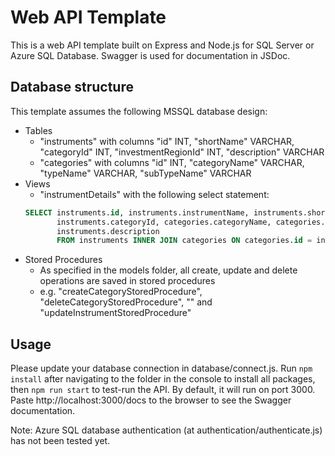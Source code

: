 # Web API Template
This is a web API template built on Express and Node.js for SQL Server or Azure SQL Database.  Swagger is used for documentation in JSDoc.

## Database structure
This template assumes the following MSSQL database design:
- Tables
	- "instruments" with columns "id" INT, "shortName" VARCHAR, "categoryId" INT, "investmentRegionId" INT, "description" VARCHAR
	- "categories" with columns "id" INT, "categoryName" VARCHAR, "typeName" VARCHAR, "subTypeName" VARCHAR
- Views
	- "instrumentDetails" with the following select statement:
	```sql
	SELECT instruments.id, instruments.instrumentName, instruments.shortName, 
		   instruments.categoryId, categories.categoryName, categories.typeName, categories.subTypeName, 
		   instruments.description
		   FROM instruments INNER JOIN categories ON categories.id = instruments.categoryId 
	```
- Stored Procedures
	- As specified in the models folder, all create, update and delete operations are saved in stored procedures
	- e.g. "createCategoryStoredProcedure", "deleteCategoryStoredProcedure", "" and "updateInstrumentStoredProcedure"

## Usage
Please update your database connection in database/connect.js.  Run `npm install` after navigating to the folder in the console to install all packages, then `npm run start` to test-run the API.  By default, it will run on port 3000.  Paste http://localhost:3000/docs to the browser to see the Swagger documentation.

Note: Azure SQL database authentication (at authentication/authenticate.js) has not been tested yet.

